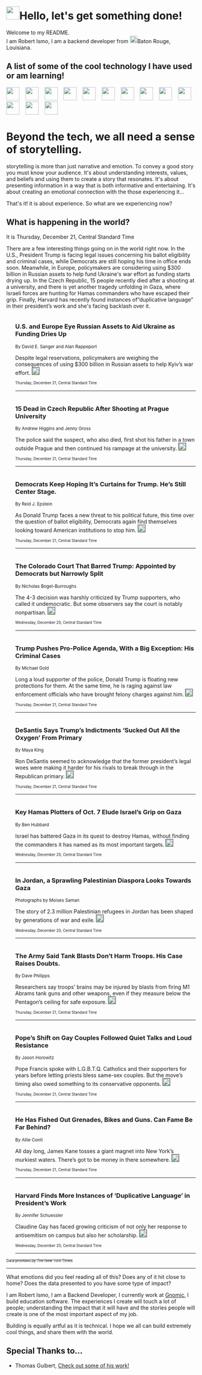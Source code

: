 <h1><img src="https://emojis.slackmojis.com/emojis/images/1643514375/3493/hot-coffee.gif?1643514375" width="35"/>Hello, let's get something done!</h1>

<p>Welcome to my README.<br/>
I am Robert Ismo, I am a backend developer from <img src="https://emojis.slackmojis.com/emojis/images/1638395689/50435/moulin_rouge.png?1638395689" width="20"/>Baton Rouge, Louisiana.</p>
<h2>A list of some of the cool technology I have used or am learning!</h2>
<p>
<img src="https://emojis.slackmojis.com/emojis/images/1643516091/21142/meow_bongotap.gif?1643516091" width="35" alt="">
<img src="https://img.shields.io/badge/Favorite%20Frontend%20Framework-SvelteKit-f83903" alt="">
<img src="https://img.shields.io/badge/Second%20Favorite-Vue-40b581" alt="">
<img src="https://img.shields.io/badge/Most%20Used%20Runtime-Nodejs-78b061" alt="">
<img src="https://emojis.slackmojis.com/emojis/images/1643517416/34482/fire.gif?1643517416" width="35" alt="">
<img src="https://img.shields.io/badge/Javascript%20But%20Better-Typescript-0078ca" alt="">
<img src="https://img.shields.io/badge/Favorite%20Language-Elixir-3e244d" alt="">
<img src="https://img.shields.io/badge/Containerize%20Everything-Docker-6ac9ef" alt="">
<img src="https://emojis.slackmojis.com/emojis/images/1643514596/5999/meow_party.gif?1643514596" width="35" alt="">
<img src="https://img.shields.io/badge/API%20Love%20Language-Graphql-de32a5" alt="">
<img src="https://img.shields.io/badge/Our%20Favorite%20Version%20Controller-Git-e94f33" alt="">
<img src="https://img.shields.io/badge/Favorite%20Database-Redis-d42d1d" alt="">
<img src="https://emojis.slackmojis.com/emojis/images/1643514559/5584/deployparrot.gif?1643514559" width="35" alt="">
<img src="https://img.shields.io/badge/Container%20Interstate-RabbitMQ-f66200" alt="">
<img src="https://img.shields.io/badge/Gotta%20Learn-Kubernetes-316adf" alt="">
<img src="https://img.shields.io/badge/Really%20Mature%20Now-WASM-654fef" alt="">
<img src="https://emojis.slackmojis.com/emojis/images/1666642497/61942/dance_vibe.gif?1666642497" width="35" alt="">
<img src="https://img.shields.io/badge/For%20My%20M1-ARM64-657d96" alt="">
<img src="https://img.shields.io/badge/Loving%20This%20So%20Much-TailwindCSS-17bcb5" alt="">
<img src="https://img.shields.io/badge/Cool%20Build%20Tool-Vite-f9cb24" alt="">
<img src="https://emojis.slackmojis.com/emojis/images/1669231376/62819/working-on-it.gif?1669231376" width="35" alt="">
<img src="https://img.shields.io/badge/Fun%20and%20Easy%20Database-MongoDB-5f8c49" alt="">
<img src="https://img.shields.io/badge/JS%20Life%20Support-NPM-c73737" alt="">
<img src="https://img.shields.io/badge/I%20Liked%20It-DynamoDB-0073b9" alt="">
<img src="https://emojis.slackmojis.com/emojis/images/1643514045/46/question.gif?1643514045" width="35" alt="">
<img src="https://img.shields.io/badge/cool-React-60d6f9" alt="">
<img src="https://img.shields.io/badge/Future%20Big%20Project-Lambda-f37e00" alt="">
<img src="https://img.shields.io/badge/NPM%20But%20Better-PNPM-f1aa07" alt="">
<img src="https://emojis.slackmojis.com/emojis/images/1643514943/9662/fbwow.gif?1643514943" width="35" alt="">
<img src="https://img.shields.io/badge/First%20Language-C-662079" alt="">
<img src="https://img.shields.io/badge/Where%20I%20Deploy%20Frontend-Vercel-000000" alt="">
<img src="https://img.shields.io/badge/Who%20Does%20not%20Want%20an%20App-Swift-f9492a" alt="">
<img src="https://emojis.slackmojis.com/emojis/images/1643514058/151/javascript.png?1643514058" width="35" alt="">
<img src="https://img.shields.io/badge/cool-Python-fbd542" alt="">
<img src="https://img.shields.io/badge/Favorite%20Something-Stripe-656cdc" alt="">
<img src="https://img.shields.io/badge/Of%20Course-HTML5-ed6327" alt="">
<img src="https://emojis.slackmojis.com/emojis/images/1660415405/60731/bomb.gif?1660415405" width="35" alt="">
<img src="https://img.shields.io/badge/hate-CSS-2964ec" alt="">
<img src="https://img.shields.io/badge/Learning-CircleCI-141215" alt="">
<img src="https://img.shields.io/badge/Learning-Rust-fbbb3b" alt="">
<img src="https://emojis.slackmojis.com/emojis/images/1660415397/60712/writing-hand.gif?1660415397" width="35" alt="">
<img src="https://img.shields.io/badge/Dev%20Browser%20of%20Choice-Firefox-cc4e26" alt="">
<img src="https://img.shields.io/badge/Recoverying%20From%20Windows-UNIX-1781e3" alt="">
<img src="https://img.shields.io/badge/LOVE-LogSeq-90c1c2" alt="">
<img src="https://emojis.slackmojis.com/emojis/images/1643514066/223/kirby.gif?1643514066" width="35" alt="">
<img src="https://img.shields.io/badge/Daily%20Driver-MacOS-e6e6e8" alt="">
<img src="https://img.shields.io/badge/Git%20Server-Github-000000" alt="">
<img src="https://img.shields.io/badge/enjoyable-EC2-f17428" alt="">
<img src="https://emojis.slackmojis.com/emojis/images/1643514239/2069/excited.gif?1643514239" width="35" alt="">
</p>
<h1>Beyond the tech, we all need a sense of storytelling.</h1>
<p>storytelling is more than just narrative and emotion. To convey a good story you must know your audience. It's about understanding interests, values, and beliefs and using them to create a story that resonates. It's about presenting information in a way that is both informative and entertaining. It's about creating an emotional connection with the those experiencing it...</p>
<p>That's it! it is about experience. So what are we experiencing now?</p>
<h2>What is happening in the world?</h2>
<p>It is Thursday, December 21, Central Standard Time</p>
<p>
There are a few interesting things going on in the world right now. In the U.S., President Trump is facing legal issues concerning his ballot eligibility and criminal cases, while Democrats are still hoping his time in office ends soon. Meanwhile, in Europe, policymakers are considering using $300 billion in Russian assets to help fund Ukraine&#39;s war effort as funding starts drying up. In the Czech Republic, 15 people recently died after a shooting at a university, and there is yet another tragedy unfolding in Gaza, where Israeli forces are hunting for Hamas commanders who have escaped their grip. Finally, Harvard has recently found instances of“duplicative language” in their president’s work and she&#39;s facing backlash over it.</p>
<ol>
<img src="https://img.shields.io/badge/-us-blue" alt="">
<h3>U.S. and Europe Eye Russian Assets to Aid Ukraine as Funding Dries Up</h3>
<sub>By David E. Sanger and Alan Rappeport</sub>
<p>Despite legal reservations, policymakers are weighing the consequences of using $300 billion in Russian assets to help Kyiv’s war effort.  <a href=""><img src="https://developer.nytimes.com/files/poweredby_nytimes_30b.png?v=1583354208352" height="20"></a></p>
<sub><sub>Thursday, December 21, Central Standard Time</sub></sub>
<hr/>
<img src="https://img.shields.io/badge/-world-blue" alt="">
<h3>15 Dead in Czech Republic After Shooting at Prague University</h3>
<sub>By Andrew Higgins and Jenny Gross</sub>
<p>The police said the suspect, who also died, first shot his father in a town outside Prague and then continued his rampage at the university.  <a href=""><img src="https://developer.nytimes.com/files/poweredby_nytimes_30b.png?v=1583354208352" height="20"></a></p>
<sub><sub>Thursday, December 21, Central Standard Time</sub></sub>
<hr/>
<img src="https://img.shields.io/badge/-us-blue" alt="">
<h3>Democrats Keep Hoping It’s Curtains for Trump. He’s Still Center Stage.</h3>
<sub>By Reid J. Epstein</sub>
<p>As Donald Trump faces a new threat to his political future, this time over the question of ballot eligibility, Democrats again find themselves looking toward American institutions to stop him.  <a href=""><img src="https://developer.nytimes.com/files/poweredby_nytimes_30b.png?v=1583354208352" height="20"></a></p>
<sub><sub>Thursday, December 21, Central Standard Time</sub></sub>
<hr/>
<img src="https://img.shields.io/badge/-us-blue" alt="">
<h3>The Colorado Court That Barred Trump: Appointed by Democrats but Narrowly Split</h3>
<sub>By Nicholas Bogel-Burroughs</sub>
<p>The 4-3 decision was harshly criticized by Trump supporters, who called it undemocratic. But some observers say the court is notably nonpartisan.  <a href=""><img src="https://developer.nytimes.com/files/poweredby_nytimes_30b.png?v=1583354208352" height="20"></a></p>
<sub><sub>Wednesday, December 20, Central Standard Time</sub></sub>
<hr/>
<img src="https://img.shields.io/badge/-us-blue" alt="">
<h3>Trump Pushes Pro-Police Agenda, With a Big Exception: His Criminal Cases</h3>
<sub>By Michael Gold</sub>
<p>Long a loud supporter of the police, Donald Trump is floating new protections for them. At the same time, he is raging against law enforcement officials who have brought felony charges against him.  <a href=""><img src="https://developer.nytimes.com/files/poweredby_nytimes_30b.png?v=1583354208352" height="20"></a></p>
<sub><sub>Thursday, December 21, Central Standard Time</sub></sub>
<hr/>
<img src="https://img.shields.io/badge/-us-blue" alt="">
<h3>DeSantis Says Trump’s Indictments ‘Sucked Out All the Oxygen’ From Primary</h3>
<sub>By Maya King</sub>
<p>Ron DeSantis seemed to acknowledge that the former president’s legal woes were making it harder for his rivals to break through in the Republican primary.  <a href=""><img src="https://developer.nytimes.com/files/poweredby_nytimes_30b.png?v=1583354208352" height="20"></a></p>
<sub><sub>Thursday, December 21, Central Standard Time</sub></sub>
<hr/>
<img src="https://img.shields.io/badge/-world-blue" alt="">
<h3>Key Hamas Plotters of Oct. 7 Elude Israel’s Grip on Gaza</h3>
<sub>By Ben Hubbard</sub>
<p>Israel has battered Gaza in its quest to destroy Hamas, without finding the commanders it has named as its most important targets.  <a href=""><img src="https://developer.nytimes.com/files/poweredby_nytimes_30b.png?v=1583354208352" height="20"></a></p>
<sub><sub>Wednesday, December 20, Central Standard Time</sub></sub>
<hr/>
<img src="https://img.shields.io/badge/-magazine-blue" alt="">
<h3>In Jordan, a Sprawling Palestinian Diaspora Looks Towards Gaza</h3>
<sub>Photographs by Moises Saman</sub>
<p>The story of 2.3 million Palestinian refugees in Jordan has been shaped by generations of war and exile.  <a href=""><img src="https://developer.nytimes.com/files/poweredby_nytimes_30b.png?v=1583354208352" height="20"></a></p>
<sub><sub>Wednesday, December 20, Central Standard Time</sub></sub>
<hr/>
<img src="https://img.shields.io/badge/-us-blue" alt="">
<h3>The Army Said Tank Blasts Don’t Harm Troops. His Case Raises Doubts.</h3>
<sub>By Dave Philipps</sub>
<p>Researchers say troops’ brains may be injured by blasts from firing M1 Abrams tank guns and other weapons, even if they measure below the Pentagon’s ceiling for safe exposure.  <a href=""><img src="https://developer.nytimes.com/files/poweredby_nytimes_30b.png?v=1583354208352" height="20"></a></p>
<sub><sub>Thursday, December 21, Central Standard Time</sub></sub>
<hr/>
<img src="https://img.shields.io/badge/-world-blue" alt="">
<h3>Pope’s Shift on Gay Couples Followed Quiet Talks and Loud Resistance</h3>
<sub>By Jason Horowitz</sub>
<p>Pope Francis spoke with L.G.B.T.Q. Catholics and their supporters for years before letting priests bless same-sex couples. But the move’s timing also owed something to its conservative opponents.  <a href=""><img src="https://developer.nytimes.com/files/poweredby_nytimes_30b.png?v=1583354208352" height="20"></a></p>
<sub><sub>Thursday, December 21, Central Standard Time</sub></sub>
<hr/>
<img src="https://img.shields.io/badge/-nyregion-blue" alt="">
<h3>He Has Fished Out Grenades, Bikes and Guns. Can Fame Be Far Behind?</h3>
<sub>By Allie Conti</sub>
<p>All day long, James Kane tosses a giant magnet into New York’s murkiest waters. There’s got to be money in there somewhere.  <a href=""><img src="https://developer.nytimes.com/files/poweredby_nytimes_30b.png?v=1583354208352" height="20"></a></p>
<sub><sub>Thursday, December 21, Central Standard Time</sub></sub>
<hr/>
<img src="https://img.shields.io/badge/-us-blue" alt="">
<h3>Harvard Finds More Instances of ‘Duplicative Language’ in President’s Work</h3>
<sub>By Jennifer Schuessler</sub>
<p>Claudine Gay has faced growing criticism of not only her response to antisemitism on campus but also her scholarship.  <a href=""><img src="https://developer.nytimes.com/files/poweredby_nytimes_30b.png?v=1583354208352" height="20"></a></p>
<sub><sub>Wednesday, December 20, Central Standard Time</sub></sub>
<hr/>
</ol>
<a href="https://developer.nytimes.com"><sub><sub>Data provided by The New York Times</sub></sub></a>
<hr/>
<p>What emotions did you feel reading all of this? Does any of it hit close to home? Does the data presented to you have some type of impact?</p>
<p>I am Robert Ismo, I am a Backend Developer, I currently work at <a href="https://gnomic.education/">Gnomic</a>, I build education software. The experiences I create will touch a lot of people; understanding the impact that it will have and the stories people will create is one of the most important aspect of my job.</p>
<p>Building is equally artful as it is technical. I hope we all can build extremely cool things, and share them with the world.</p>
<h2>Special Thanks to...</h2>
<ul>
<li>Thomas Guibert, <a href="https://github.com/thmsgbrt/thmsgbrt">Check out some of his work!</a></li>
</ul>